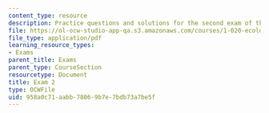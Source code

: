 ```yaml
---
content_type: resource
description: Practice questions and solutions for the second exam of the course.
file: https://ol-ocw-studio-app-qa.s3.amazonaws.com/courses/1-020-ecology-ii-engineering-for-sustainability-spring-2008/958a0c71aabb78069b7e7bdb73a7be5f_practice2.pdf
file_type: application/pdf
learning_resource_types:
- Exams
parent_title: Exams
parent_type: CourseSection
resourcetype: Document
title: Exam 2
type: OCWFile
uid: 958a0c71-aabb-7806-9b7e-7bdb73a7be5f
---
```

